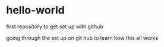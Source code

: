 # hello-world
first repository to get set up with github

going through the set up on git hub to learn how this all works
